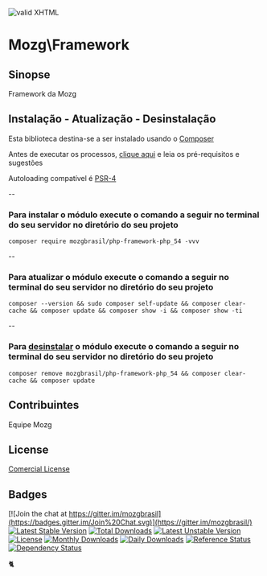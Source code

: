 [checkmark]: https://raw.githubusercontent.com/mozgbrasil/mozgbrasil.github.io/master/assets/images/logos/logo_32_32.png "MOZG"
![valid XHTML][checkmark]

[composer]: https://packagist.org/packages/mozgbrasil/php-framework-php_54
[psr4]: http://www.php-fig.org/psr/psr-4/
[requerimentos]: http://mozgbrasil.github.io/requerimentos/
[getcomposer]: https://getcomposer.org/
[uninstall-mods]: https://getcomposer.org/doc/03-cli.md#remove

# Mozg\Framework

## Sinopse

Framework da Mozg

## Instalação - Atualização - Desinstalação

Esta biblioteca destina-se a ser instalado usando o [Composer][getcomposer]

Antes de executar os processos, [clique aqui][requerimentos] e leia os pré-requisitos e sugestões

Autoloading compatível é [PSR-4][psr4]

--

### Para instalar o módulo execute o comando a seguir no terminal do seu servidor no diretório do seu projeto

	composer require mozgbrasil/php-framework-php_54 -vvv

--

### Para atualizar o módulo execute o comando a seguir no terminal do seu servidor no diretório do seu projeto

	composer --version && sudo composer self-update && composer clear-cache && composer update && composer show -i && composer show -ti

--

### Para [desinstalar][uninstall-mods] o módulo execute o comando a seguir no terminal do seu servidor no diretório do seu projeto

	composer remove mozgbrasil/php-framework-php_54 && composer clear-cache && composer update

## Contribuintes

Equipe Mozg

## License

[Comercial License](LICENSE.txt)

## Badges

[![Join the chat at https://gitter.im/mozgbrasil](https://badges.gitter.im/Join%20Chat.svg)](https://gitter.im/mozgbrasil/)
[![Latest Stable Version](https://poser.pugx.org/mozgbrasil/php-framework-php_54/v/stable)](https://packagist.org/packages/mozgbrasil/php-framework-php_54)
[![Total Downloads](https://poser.pugx.org/mozgbrasil/php-framework-php_54/downloads)](https://packagist.org/packages/mozgbrasil/php-framework-php_54)
[![Latest Unstable Version](https://poser.pugx.org/mozgbrasil/php-framework-php_54/v/unstable)](https://packagist.org/packages/mozgbrasil/php-framework-php_54)
[![License](https://poser.pugx.org/mozgbrasil/php-framework-php_54/license)](https://packagist.org/packages/mozgbrasil/php-framework-php_54)
[![Monthly Downloads](https://poser.pugx.org/mozgbrasil/php-framework-php_54/d/monthly)](https://packagist.org/packages/mozgbrasil/php-framework-php_54)
[![Daily Downloads](https://poser.pugx.org/mozgbrasil/php-framework-php_54/d/daily)](https://packagist.org/packages/mozgbrasil/php-framework-php_54)
[![Reference Status](https://www.versioneye.com/php/mozgbrasil:php-framework-php_54/reference_badge.svg?style=flat-square)](https://www.versioneye.com/php/mozgbrasil:php-framework-php_54/references)
[![Dependency Status](https://www.versioneye.com/php/mozgbrasil:php-framework-php_54/1.0.0/badge?style=flat-square)](https://www.versioneye.com/php/mozgbrasil:php-framework-php_54/1.0.0)

:cat2:
